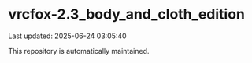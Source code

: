 # vrcfox-2.3_body_and_cloth_edition

Last updated: 2025-06-24 03:05:40

This repository is automatically maintained.
